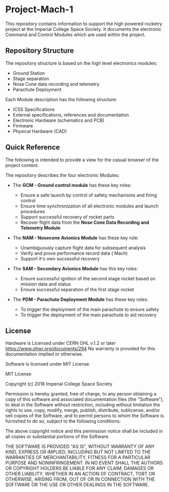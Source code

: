 # Project-Mach-1
This repository contains information to support the high powered rocketry project at the Imperial College Space Society. It documents the electronic Command and Control Modules which are used within the project.

## Repository Structure
The repository structure is based on the high level electronics modules:

* Ground Station
* Stage separation
* Nose Cone data recording and telemetry
* Parachute Deployment

Each Module description has the following structure:

* ICSS Specifications
* External specifications, references and documentation
* Electronic Hardware (schematics and PCB)
* Firmware
* Physical Hardware (CAD)

## Quick Reference
The following is intended to provide a view for the casual browser of the project content.

The repository describes the four electronic Modules:

* The **GCM - Ground control module** has these key roles:
  * Ensure a safe launch by control of safety mechanisms and firing control
  * Ensure time synchronization of all electronic modules and launch procedures
  * Support successful recovery of rocket parts
  * Recover flight data from the **Nose Cone Data Recording and Telemetry Module**

* The **NAM - Nosecone Avionics Module** has these key role:
  * Unambiguously capture flight data for subsequent analysis
  * Verify and prove performance record data ( Mach)
  * Support it's own successful recovery

* The **SAM - Secondary Avionics Module** has this key roles:
  * Ensure successful ignition of the second stage rocket based on mission data and status
  * Ensure successful separation of the first stage rocket

* The **PDM - Parachute Deployment Module** has these key roles:
  * To trigger the deployment of the main parachute to ensure safety
  * To trigger the deployment of the main parachute to aid recovery



## License

Hardware is Licensed under CERN OHL v.1.2 or later https://www.ohwr.org/documents/294 No warranty is provided for this documentation implied or otherwise.

Software is licensed under MIT License.

MIT License

Copyright (c) 2018 Imperial College Space Society

Permission is hereby granted, free of charge, to any person obtaining a copy of this software and associated documentation files (the "Software"), to deal in the Software without restriction, including without limitation the rights to use, copy, modify, merge, publish, distribute, sublicense, and/or sell copies of the Software, and to permit persons to whom the Software is furnished to do so, subject to the following conditions:

The above copyright notice and this permission notice shall be included in all copies or substantial portions of the Software.

THE SOFTWARE IS PROVIDED "AS IS", WITHOUT WARRANTY OF ANY KIND, EXPRESS OR IMPLIED, INCLUDING BUT NOT LIMITED TO THE WARRANTIES OF MERCHANTABILITY, FITNESS FOR A PARTICULAR PURPOSE AND NONINFRINGEMENT. IN NO EVENT SHALL THE AUTHORS OR COPYRIGHT HOLDERS BE LIABLE FOR ANY CLAIM, DAMAGES OR OTHER LIABILITY, WHETHER IN AN ACTION OF CONTRACT, TORT OR OTHERWISE, ARISING FROM, OUT OF OR IN CONNECTION WITH THE SOFTWARE OR THE USE OR OTHER DEALINGS IN THE SOFTWARE.


























